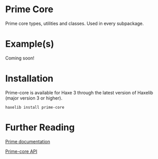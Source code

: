 # Prime Core

Prime core types, utilities and classes. Used in every subpackage.

# Example(s)

Coming soon!

# Installation

Prime-core is available for Haxe 3 through the latest version of Haxelib (major version 3 or higher).

	haxelib install prime-core

# Further Reading

[Prime documentation](http://prime.vc/)

[Prime-core API](http://prime.vc/api/prime-core/index.html)
